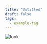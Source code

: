 ```yaml
---
title: "Untitled"
draft: false
tags:
  - example-tag
---
```

![look](C:\Users\47328\Desktop\wow.svg#pic_center)


